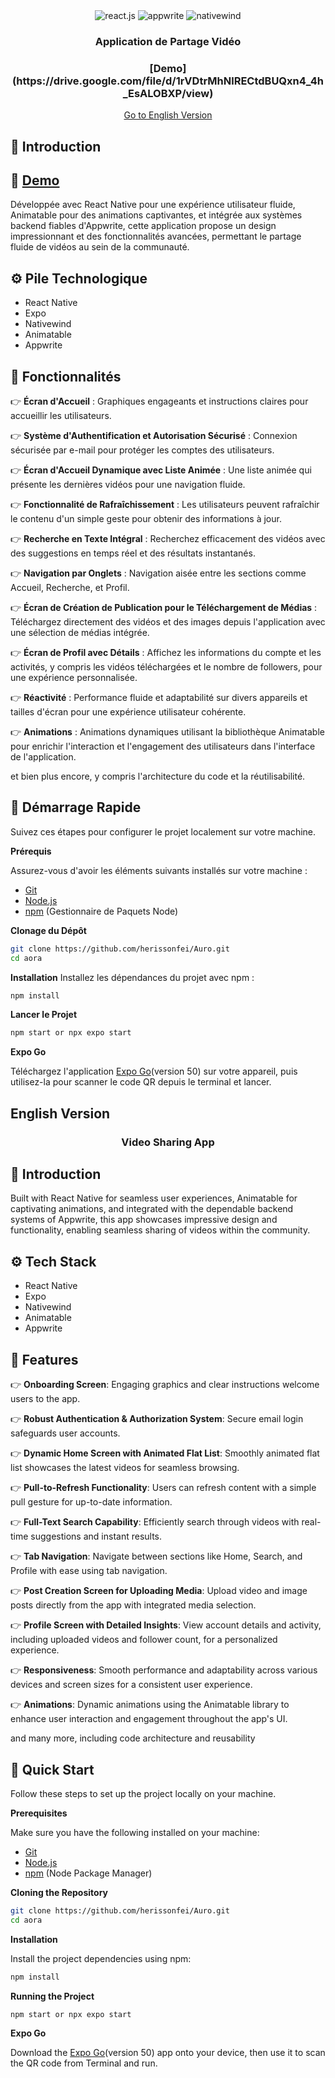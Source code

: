 <div align="center">
  <div>
    <img src="https://img.shields.io/badge/-React_Native-black?style=for-the-badge&logoColor=white&logo=react&color=61DAFB" alt="react.js" />
    <img src="https://img.shields.io/badge/-Appwrite-black?style=for-the-badge&logoColor=white&logo=appwrite&color=FD366E" alt="appwrite" />
    <img src="https://img.shields.io/badge/NativeWind-black?style=for-the-badge&logoColor=white&logo=tailwindcss&color=06B6D4" alt="nativewind" />
  </div>

  <h3 align="center">Application de Partage Vidéo</h3>
  <h3 align="center"> [Demo](https://drive.google.com/file/d/1rVDtrMhNlRECtdBUQxn4_4h_EsALOBXP/view)</h3>
</div>
<div align="center">
  <a href="#english-version">Go to English Version</a>
</div>

## <a name="introduction">🤖 Introduction</a>

## 🤖 [Demo](https://drive.google.com/file/d/1rVDtrMhNlRECtdBUQxn4_4h_EsALOBXP/view)

Développée avec React Native pour une expérience utilisateur fluide, Animatable pour des animations captivantes, et intégrée aux systèmes backend fiables d'Appwrite, cette application propose un design impressionnant et des fonctionnalités avancées, permettant le partage fluide de vidéos au sein de la communauté.

## <a name="tech-stack">⚙️ Pile Technologique</a>

- React Native
- Expo
- Nativewind
- Animatable
- Appwrite

## <a name="features">🔋 Fonctionnalités</a>

👉 **Écran d'Accueil** : Graphiques engageants et instructions claires pour accueillir les utilisateurs.

👉 **Système d'Authentification et Autorisation Sécurisé** : Connexion sécurisée par e-mail pour protéger les comptes des utilisateurs.

👉 **Écran d'Accueil Dynamique avec Liste Animée** : Une liste animée qui présente les dernières vidéos pour une navigation fluide.

👉 **Fonctionnalité de Rafraîchissement** : Les utilisateurs peuvent rafraîchir le contenu d'un simple geste pour obtenir des informations à jour.

👉 **Recherche en Texte Intégral** : Recherchez efficacement des vidéos avec des suggestions en temps réel et des résultats instantanés.

👉 **Navigation par Onglets** : Navigation aisée entre les sections comme Accueil, Recherche, et Profil.

👉 **Écran de Création de Publication pour le Téléchargement de Médias** : Téléchargez directement des vidéos et des images depuis l'application avec une sélection de médias intégrée.

👉 **Écran de Profil avec Détails** : Affichez les informations du compte et les activités, y compris les vidéos téléchargées et le nombre de followers, pour une expérience personnalisée.

👉 **Réactivité** : Performance fluide et adaptabilité sur divers appareils et tailles d'écran pour une expérience utilisateur cohérente.

👉 **Animations** : Animations dynamiques utilisant la bibliothèque Animatable pour enrichir l'interaction et l'engagement des utilisateurs dans l'interface de l'application.

et bien plus encore, y compris l'architecture du code et la réutilisabilité.

## <a name="quick-start">🤸 Démarrage Rapide</a>

Suivez ces étapes pour configurer le projet localement sur votre machine.

**Prérequis**

Assurez-vous d'avoir les éléments suivants installés sur votre machine :

- [Git](https://git-scm.com/)
- [Node.js](https://nodejs.org/en)
- [npm](https://www.npmjs.com/) (Gestionnaire de Paquets Node)

**Clonage du Dépôt**

```bash
git clone https://github.com/herissonfei/Auro.git
cd aora
```

**Installation**
Installez les dépendances du projet avec npm :

```bash
npm install
```

**Lancer le Projet**

```bash
npm start or npx expo start
```

**Expo Go**

Téléchargez l'application [Expo Go](https://expo.dev/go)(version 50) sur votre appareil, puis utilisez-la pour scanner le code QR depuis le terminal et lancer.

## <a name="english-version">English Version</a>

<div align="center">
 
  <h3 align="center">Video Sharing App</h3>

</div>

## <a name="introduction">🤖 Introduction</a>

Built with React Native for seamless user experiences, Animatable for captivating animations, and integrated with the dependable backend systems of Appwrite,
this app showcases impressive design and functionality, enabling seamless sharing of videos within the community.

## <a name="tech-stack">⚙️ Tech Stack</a>

- React Native
- Expo
- Nativewind
- Animatable
- Appwrite

## <a name="features">🔋 Features</a>

👉 **Onboarding Screen**: Engaging graphics and clear instructions welcome users to the app.

👉 **Robust Authentication & Authorization System**: Secure email login safeguards user accounts.

👉 **Dynamic Home Screen with Animated Flat List**: Smoothly animated flat list showcases the latest videos for seamless browsing.

👉 **Pull-to-Refresh Functionality**: Users can refresh content with a simple pull gesture for up-to-date information.

👉 **Full-Text Search Capability**: Efficiently search through videos with real-time suggestions and instant results.

👉 **Tab Navigation**: Navigate between sections like Home, Search, and Profile with ease using tab navigation.

👉 **Post Creation Screen for Uploading Media**: Upload video and image posts directly from the app with integrated media selection.

👉 **Profile Screen with Detailed Insights**: View account details and activity, including uploaded videos and follower count, for a personalized experience.

👉 **Responsiveness**: Smooth performance and adaptability across various devices and screen sizes for a consistent user experience.

👉 **Animations**: Dynamic animations using the Animatable library to enhance user interaction and engagement throughout the app's UI.

and many more, including code architecture and reusability

## <a name="quick-start">🤸 Quick Start</a>

Follow these steps to set up the project locally on your machine.

**Prerequisites**

Make sure you have the following installed on your machine:

- [Git](https://git-scm.com/)
- [Node.js](https://nodejs.org/en)
- [npm](https://www.npmjs.com/) (Node Package Manager)

**Cloning the Repository**

```bash
git clone https://github.com/herissonfei/Auro.git
cd aora
```

**Installation**

Install the project dependencies using npm:

```bash
npm install
```

**Running the Project**

```bash
npm start or npx expo start
```

**Expo Go**

Download the [Expo Go](https://expo.dev/go)(version 50) app onto your device, then use it to scan the QR code from Terminal and run.
